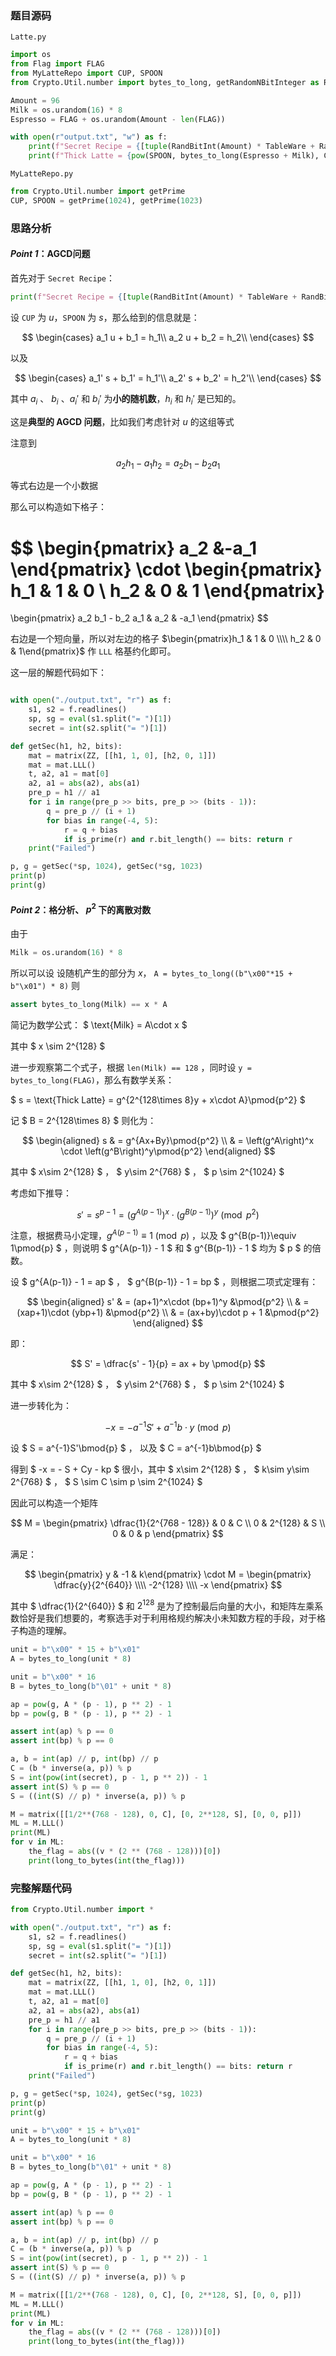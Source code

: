 <head>
    <script src="https://cdn.mathjax.org/mathjax/latest/MathJax.js?config=TeX-AMS-MML_HTMLorMML" type="text/javascript"></script>
    <script type="text/x-mathjax-config">
        MathJax.Hub.Config({
            tex2jax: {
            skipTags: ['script', 'noscript', 'style', 'textarea', 'pre'],
            inlineMath: [['$','$']]
            }
        });
    </script>
</head>

### 题目源码

`Latte.py`

```python
import os
from Flag import FLAG
from MyLatteRepo import CUP, SPOON
from Crypto.Util.number import bytes_to_long, getRandomNBitInteger as RandBitInt

Amount = 96
Milk = os.urandom(16) * 8
Espresso = FLAG + os.urandom(Amount - len(FLAG))

with open(r"output.txt", "w") as f:
    print(f"Secret Recipe = {[tuple(RandBitInt(Amount) * TableWare + RandBitInt(Amount) for _ in range(2)) for TableWare in (CUP, SPOON)]}", file=f)
    print(f"Thick Latte = {pow(SPOON, bytes_to_long(Espresso + Milk), CUP ** 2)}", file=f)
```

`MyLatteRepo.py`

```python
from Crypto.Util.number import getPrime
CUP, SPOON = getPrime(1024), getPrime(1023)
```

### 思路分析

#### ***Point 1***：AGCD问题

首先对于 `Secret Recipe`：

```python
print(f"Secret Recipe = {[tuple(RandBitInt(Amount) * TableWare + RandBitInt(Amount) for _ in range(2)) for TableWare in (CUP, SPOON)]}", file=f)
```

设 `CUP` 为 $u$，`SPOON` 为 $s$，那么给到的信息就是：

$$
\begin{cases}
a_1 u + b_1 = h_1\\
a_2 u + b_2 = h_2\\
\end{cases}
$$

以及

$$
\begin{cases}
a_1' s + b_1' = h_1'\\
a_2' s + b_2' = h_2'\\
\end{cases}
$$

其中 $a_i$ 、 $b_i$ 、$a_i'$ 和 $b_i'$ 为**小的随机数**，$h_i$ 和 $h_i'$ 是已知的。

这是**典型的 AGCD 问题**，比如我们考虑针对 $u$ 的这组等式

注意到

$$
a_2 h_1 - a_1 h_2 = a_2 b_1 - b_2 a_1
$$

等式右边是一个小数据

那么可以构造如下格子：

$$
\begin{pmatrix}
a_2 &-a_1
\end{pmatrix}
\cdot 
\begin{pmatrix}
h_1 & 1 & 0 \\
h_2 & 0 & 1
\end{pmatrix}
=
\begin{pmatrix}
a_2 b_1 - b_2 a_1 & a_2 & -a_1
\end{pmatrix}
$$

右边是一个短向量，所以对左边的格子 $\begin{pmatrix}h_1 & 1 & 0 \\\\ h_2 & 0 & 1\end{pmatrix}$ 作 `LLL` 格基约化即可。

这一层的解题代码如下：

```python

with open("./output.txt", "r") as f:
    s1, s2 = f.readlines()
    sp, sg = eval(s1.split("= ")[1])
    secret = int(s2.split("= ")[1])

def getSec(h1, h2, bits):
    mat = matrix(ZZ, [[h1, 1, 0], [h2, 0, 1]])
    mat = mat.LLL()
    t, a2, a1 = mat[0]
    a2, a1 = abs(a2), abs(a1)
    pre_p = h1 // a1
    for i in range(pre_p >> bits, pre_p >> (bits - 1)):
        q = pre_p // (i + 1)
        for bias in range(-4, 5):
            r = q + bias
            if is_prime(r) and r.bit_length() == bits: return r
    print("Failed")

p, g = getSec(*sp, 1024), getSec(*sg, 1023)
print(p)
print(g)
```

#### ***Point 2***：格分析、 $p^2$ 下的离散对数

由于

```python
Milk = os.urandom(16) * 8
```

所以可以设
设随机产生的部分为 $x$， `A = bytes_to_long((b"\x00"*15 + b"\x01") * 8)` 则

```python
assert bytes_to_long(Milk) == x * A
```

简记为数学公式： $ \text{Milk} = A\cdot x $

其中 $ x \sim 2^{128} $

进一步观察第二个式子，根据 `len(Milk) == 128` ，同时设 `y = bytes_to_long(FLAG)`，那么有数学关系：

$ s = \text{Thick Latte} = g^{2^{128\times 8}y + x\cdot A}\pmod{p^2} $

记 $ B = 2^{128\times 8} $ 则化为：

$$
\begin{aligned}
s & = g^{Ax+By}\pmod{p^2} \\
  & = \left(g^A\right)^x \cdot \left(g^B\right)^y\pmod{p^2}
\end{aligned}
$$

其中 $ x\sim 2^{128} $ ， $ y\sim 2^{768} $ ， $ p \sim 2^{1024} $

考虑如下推导：

$$
s' = s^{p-1} = \left(g^{A(p-1)}\right)^x\cdot \left(g^{B(p-1)}\right)^y\pmod{p^2}
$$

注意，根据费马小定理，$g^{A(p-1)}\equiv 1\pmod{p}$ ，以及 $ g^{B(p-1)}\equiv 1\pmod{p} $ ，则说明 $ g^{A(p-1)} - 1 $ 和 $ g^{B(p-1)} - 1 $ 均为 $ p $ 的倍数。

设 $ g^{A(p-1)} - 1 = ap $ ， $ g^{B(p-1)} - 1 = bp $ ，则根据二项式定理有：

$$
\begin{aligned} 
s' & = (ap+1)^x\cdot (bp+1)^y &\pmod{p^2} \\
  & = (xap+1)\cdot (ybp+1) &\pmod{p^2} \\
  & = (ax+by)\cdot p + 1 &\pmod{p^2}
\end{aligned}
$$

即：

$$
S' = \dfrac{s' - 1}{p} = ax + by \pmod{p}
$$

其中 $ x\sim 2^{128} $ ， $ y\sim 2^{768} $ ， $ p \sim 2^{1024} $

进一步转化为：

$$
-x = - a^{-1}S' + a^{-1}b\cdot y\pmod{p}
$$

设 $ S = a^{-1}S'\bmod{p} $ ， 以及 $ C = a^{-1}b\bmod{p} $

得到 $ -x = - S + Cy - kp $ 很小，其中  $ x\sim 2^{128} $ ， $ k\sim y\sim 2^{768} $ ， $ S \sim C \sim p \sim 2^{1024} $

因此可以构造一个矩阵

$$
M = \begin{pmatrix} \dfrac{1}{2^{768 - 128}} & 0 & C \\ 0 & 2^{128} & S \\ 0 & 0 & p \end{pmatrix}
$$

满足：

$$
\begin{pmatrix} y & -1 & k\end{pmatrix} \cdot M = \begin{pmatrix} \dfrac{y}{2^{640}} \\\\ -2^{128} \\\\ -x \end{pmatrix}
$$

其中 $ \dfrac{1}{2^{640}} $ 和 $2^{128}$ 是为了控制最后向量的大小，和矩阵左乘系数恰好是我们想要的，考察选手对于利用格规约解决小未知数方程的手段，对于格子构造的理解。

```python
unit = b"\x00" * 15 + b"\x01"
A = bytes_to_long(unit * 8)

unit = b"\x00" * 16
B = bytes_to_long(b"\01" + unit * 8)

ap = pow(g, A * (p - 1), p ** 2) - 1
bp = pow(g, B * (p - 1), p ** 2) - 1

assert int(ap) % p == 0 
assert int(bp) % p == 0 

a, b = int(ap) // p, int(bp) // p
C = (b * inverse(a, p)) % p
S = int(pow(int(secret), p - 1, p ** 2)) - 1
assert int(S) % p == 0
S = ((int(S) // p) * inverse(a, p)) % p

M = matrix([[1/2**(768 - 128), 0, C], [0, 2**128, S], [0, 0, p]])
ML = M.LLL()
print(ML)
for v in ML:
    the_flag = abs((v * (2 ** (768 - 128)))[0])
    print(long_to_bytes(int(the_flag)))
```

### 完整解题代码

```python
from Crypto.Util.number import *

with open("./output.txt", "r") as f:
    s1, s2 = f.readlines()
    sp, sg = eval(s1.split("= ")[1])
    secret = int(s2.split("= ")[1])

def getSec(h1, h2, bits):
    mat = matrix(ZZ, [[h1, 1, 0], [h2, 0, 1]])
    mat = mat.LLL()
    t, a2, a1 = mat[0]
    a2, a1 = abs(a2), abs(a1)
    pre_p = h1 // a1
    for i in range(pre_p >> bits, pre_p >> (bits - 1)):
        q = pre_p // (i + 1)
        for bias in range(-4, 5):
            r = q + bias
            if is_prime(r) and r.bit_length() == bits: return r
    print("Failed")

p, g = getSec(*sp, 1024), getSec(*sg, 1023)
print(p)
print(g)

unit = b"\x00" * 15 + b"\x01"
A = bytes_to_long(unit * 8)

unit = b"\x00" * 16
B = bytes_to_long(b"\01" + unit * 8)

ap = pow(g, A * (p - 1), p ** 2) - 1
bp = pow(g, B * (p - 1), p ** 2) - 1

assert int(ap) % p == 0 
assert int(bp) % p == 0 

a, b = int(ap) // p, int(bp) // p
C = (b * inverse(a, p)) % p
S = int(pow(int(secret), p - 1, p ** 2)) - 1
assert int(S) % p == 0
S = ((int(S) // p) * inverse(a, p)) % p

M = matrix([[1/2**(768 - 128), 0, C], [0, 2**128, S], [0, 0, p]])
ML = M.LLL()
print(ML)
for v in ML:
    the_flag = abs((v * (2 ** (768 - 128)))[0])
    print(long_to_bytes(int(the_flag)))
```
